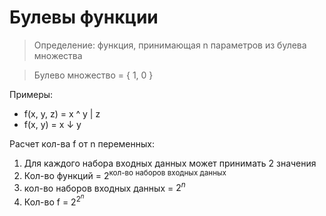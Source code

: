 # Булевы функции

> Определение: функция, принимающая n параметров из булева множества

> Булево множество = { 1, 0 }

Примеры:
- f(x, y, z) = x ^ y | z
- f(x, y) = x $\downarrow$ y

Расчет кол-ва f от n переменных:
1. Для каждого набора входных данных может принимать 2 значения
2. Кол-во функций = $2^{\text{кол-во наборов входных данных}}$
3. кол-во наборов входных данных = $2^n$
4. Кол-во f = $2^{2^n}$
